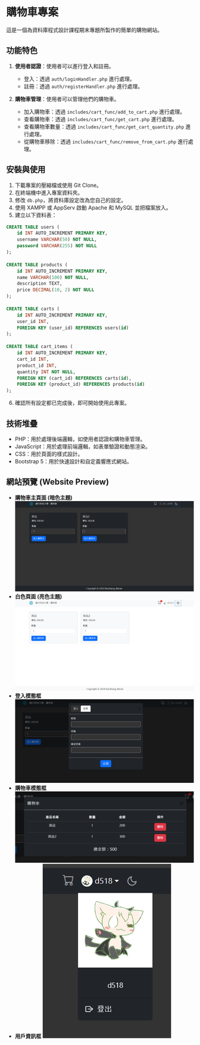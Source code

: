 # 購物車專案

這是一個為資料庫程式設計課程期末專題所製作的簡單的購物網站。

## 功能特色

1. **使用者認證**：使用者可以進行登入和註冊。
    - 登入：透過 `auth/loginHandler.php` 進行處理。
    - 註冊：透過 `auth/registerHandler.php` 進行處理。

2. **購物車管理**：使用者可以管理他們的購物車。
    - 加入購物車：透過 `includes/cart_func/add_to_cart.php` 進行處理。
    - 查看購物車：透過 `includes/cart_func/get_cart.php` 進行處理。
    - 查看購物車數量：透過 `includes/cart_func/get_cart_quantity.php` 進行處理。
    - 從購物車移除：透過 `includes/cart_func/remove_from_cart.php` 進行處理。

## 安裝與使用

1. 下載專案的壓縮檔或使用 Git Clone。
2. 在終端機中進入專案資料夾。
3. 修改 `db.php`，將資料庫設定改為您自己的設定。
4. 使用 XAMPP 或 AppServ 啟動 Apache 和 MySQL 並把檔案放入。
5. 建立以下資料表：

```sql
CREATE TABLE users (
    id INT AUTO_INCREMENT PRIMARY KEY,
    username VARCHAR(50) NOT NULL,
    password VARCHAR(255) NOT NULL
);

CREATE TABLE products (
    id INT AUTO_INCREMENT PRIMARY KEY,
    name VARCHAR(100) NOT NULL,
    description TEXT,
    price DECIMAL(10, 2) NOT NULL
);

CREATE TABLE carts (
    id INT AUTO_INCREMENT PRIMARY KEY,
    user_id INT,
    FOREIGN KEY (user_id) REFERENCES users(id)
);

CREATE TABLE cart_items (
    id INT AUTO_INCREMENT PRIMARY KEY,
    cart_id INT,
    product_id INT,
    quantity INT NOT NULL,
    FOREIGN KEY (cart_id) REFERENCES carts(id),
    FOREIGN KEY (product_id) REFERENCES products(id)
);
```

6. 確認所有設定都已完成後，即可開始使用此專案。

## 技術堆疊

- PHP：用於處理後端邏輯，如使用者認證和購物車管理。
- JavaScript：用於處理前端邏輯，如表單驗證和動態渲染。
- CSS：用於頁面的樣式設計。
- Bootstrap 5：用於快速設計和自定義響應式網站。

## 網站預覽 (Website Preview)

- **購物車主頁面 (暗色主題)**
  ![購物車主頁面 (暗色主題)](./markdown_imgs/index_page.png)
- **白色頁面 (亮色主題)**
  ![白色頁面 (亮色主題)](./markdown_imgs/index_white_page.png)
- **登入模態框**
  ![登入模態框](./markdown_imgs/loginRegisterModal.png)
- **購物車模態框**
  ![購物車模態框](./markdown_imgs/shopping_cart.png)
- **用戶資訊框**
  ![用戶資訊框](./markdown_imgs/useravatar.png)
